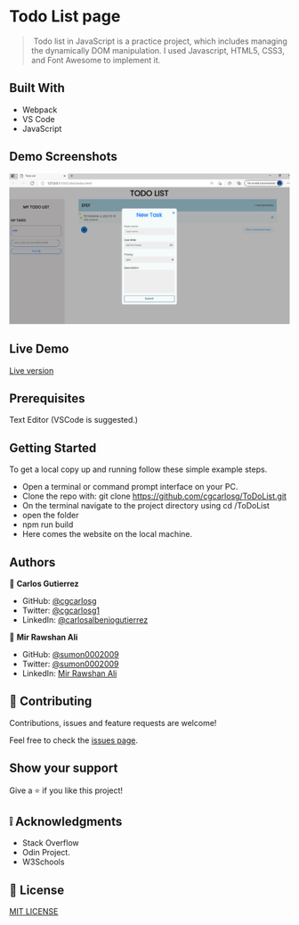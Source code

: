 # Todo List page

>  Todo list in JavaScript is a practice project, which includes managing the dynamically DOM manipulation. I used Javascript, HTML5, CSS3, and Font Awesome to implement it.

## Built With

- Webpack
- VS Code
- JavaScript

## Demo Screenshots

![screenshot](https://github.com/cgcarlosg/ToDoList/blob/Feat/dist/images/screen1.png)

## Live Demo

[Live version](https://rawcdn.githack.com/cgcarlosg/ToDoList/2b17e9c5ae4639f0a5ce04039e98acc563922544/dist/index.html)

## Prerequisites

Text Editor (VSCode is suggested.)

## Getting Started
To get a local copy up and running follow these simple example steps.

- Open a terminal or command prompt interface on your PC.
- Clone the repo with: git clone https://github.com/cgcarlosg/ToDoList.git
- On the terminal navigate to the project directory using cd /ToDoList
- open the folder
- npm run build
- Here comes the website on the local machine.


## Authors

👤 **Carlos Gutierrez**

- GitHub:  [@cgcarlosg](https://github.com/cgcarlosg)
- Twitter: [@cgcarlosg1](https://twitter.com/cgcarlosg1)
- LinkedIn: [@carlosalbeniogutierrez](www.linkedin.com/in/carlosalbeniogutierrez)

👤 **Mir Rawshan Ali**

- GitHub: [@sumon0002009](https://github.com/sumon0002001)
- Twitter: [@sumon0002009](https://twitter.com/Sumon0002009)
- LinkedIn: [Mir Rawshan Ali](https://www.linkedin.com/in/mir-rawshan-ali-27b6a5198/)


## 🤝 Contributing

Contributions, issues and feature requests are welcome!

Feel free to check the [issues page](https://github.com/cgcarlosg/ToDoList/issues).

## Show your support

Give a ⭐️ if you like this project!

## :grey_exclamation: Acknowledgments

- Stack Overflow
- Odin Project.
- W3Schools

## 📝 License

[MIT LICENSE](LICENSE)